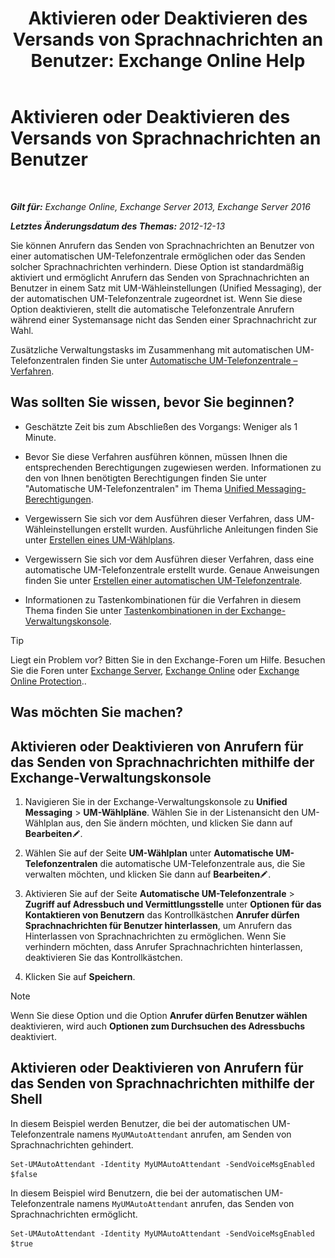 ﻿---
title: 'Aktivieren oder Deaktivieren des Versands von Sprachnachrichten an Benutzer: Exchange Online Help'
TOCTitle: Aktivieren oder Deaktivieren des Versands von Sprachnachrichten an Benutzer
ms:assetid: faa300d8-2534-40db-8ef9-428be8bb7934
ms:mtpsurl: https://technet.microsoft.com/de-de/library/Dd351277(v=EXCHG.150)
ms:contentKeyID: 52062799
ms.date: 05/23/2018
mtps_version: v=EXCHG.150
ms.translationtype: MT
---

# Aktivieren oder Deaktivieren des Versands von Sprachnachrichten an Benutzer

 

_**Gilt für:** Exchange Online, Exchange Server 2013, Exchange Server 2016_

_**Letztes Änderungsdatum des Themas:** 2012-12-13_

Sie können Anrufern das Senden von Sprachnachrichten an Benutzer von einer automatischen UM-Telefonzentrale ermöglichen oder das Senden solcher Sprachnachrichten verhindern. Diese Option ist standardmäßig aktiviert und ermöglicht Anrufern das Senden von Sprachnachrichten an Benutzer in einem Satz mit UM-Wähleinstellungen (Unified Messaging), der der automatischen UM-Telefonzentrale zugeordnet ist. Wenn Sie diese Option deaktivieren, stellt die automatische Telefonzentrale Anrufern während einer Systemansage nicht das Senden einer Sprachnachricht zur Wahl.

Zusätzliche Verwaltungstasks im Zusammenhang mit automatischen UM-Telefonzentralen finden Sie unter [Automatische UM-Telefonzentrale – Verfahren](um-auto-attendant-procedures-exchange-2013-help.md).

## Was sollten Sie wissen, bevor Sie beginnen?

  - Geschätzte Zeit bis zum Abschließen des Vorgangs: Weniger als 1 Minute.

  - Bevor Sie diese Verfahren ausführen können, müssen Ihnen die entsprechenden Berechtigungen zugewiesen werden. Informationen zu den von Ihnen benötigten Berechtigungen finden Sie unter "Automatische UM-Telefonzentralen" im Thema [Unified Messaging-Berechtigungen](unified-messaging-permissions-exchange-2013-help.md).

  - Vergewissern Sie sich vor dem Ausführen dieser Verfahren, dass UM-Wähleinstellungen erstellt wurden. Ausführliche Anleitungen finden Sie unter [Erstellen eines UM-Wählplans](create-a-um-dial-plan-exchange-2013-help.md).

  - Vergewissern Sie sich vor dem Ausführen dieser Verfahren, dass eine automatische UM-Telefonzentrale erstellt wurde. Genaue Anweisungen finden Sie unter [Erstellen einer automatischen UM-Telefonzentrale](create-a-um-auto-attendant-exchange-2013-help.md).

  - Informationen zu Tastenkombinationen für die Verfahren in diesem Thema finden Sie unter [Tastenkombinationen in der Exchange-Verwaltungskonsole](keyboard-shortcuts-in-the-exchange-admin-center-exchange-online-protection-help.md).


> [!TIP]
> Liegt ein Problem vor? Bitten Sie in den Exchange-Foren um Hilfe. Besuchen Sie die Foren unter <A href="https://go.microsoft.com/fwlink/p/?linkid=60612">Exchange Server</A>, <A href="https://go.microsoft.com/fwlink/p/?linkid=267542">Exchange Online</A> oder <A href="https://go.microsoft.com/fwlink/p/?linkid=285351">Exchange Online Protection</A>..



## Was möchten Sie machen?

## Aktivieren oder Deaktivieren von Anrufern für das Senden von Sprachnachrichten mithilfe der Exchange-Verwaltungskonsole

1.  Navigieren Sie in der Exchange-Verwaltungskonsole zu **Unified Messaging** \> **UM-Wählpläne**. Wählen Sie in der Listenansicht den UM-Wählplan aus, den Sie ändern möchten, und klicken Sie dann auf **Bearbeiten**![Bearbeitungssymbol](images/Bb124582.6f53ccb2-1f13-4c02-bea0-30690e6ea71d(EXCHG.150).gif "Bearbeitungssymbol").

2.  Wählen Sie auf der Seite **UM-Wählplan** unter **Automatische UM-Telefonzentralen** die automatische UM-Telefonzentrale aus, die Sie verwalten möchten, und klicken Sie dann auf **Bearbeiten**![Bearbeitungssymbol](images/Bb124582.6f53ccb2-1f13-4c02-bea0-30690e6ea71d(EXCHG.150).gif "Bearbeitungssymbol").

3.  Aktivieren Sie auf der Seite **Automatische UM-Telefonzentrale** \> **Zugriff auf Adressbuch und Vermittlungsstelle** unter **Optionen für das Kontaktieren von Benutzern** das Kontrollkästchen **Anrufer dürfen Sprachnachrichten für Benutzer hinterlassen**, um Anrufern das Hinterlassen von Sprachnachrichten zu ermöglichen. Wenn Sie verhindern möchten, dass Anrufer Sprachnachrichten hinterlassen, deaktivieren Sie das Kontrollkästchen.

4.  Klicken Sie auf **Speichern**.


> [!NOTE]
> Wenn Sie diese Option und die Option <STRONG>Anrufer dürfen Benutzer wählen</STRONG> deaktivieren, wird auch <STRONG>Optionen zum Durchsuchen des Adressbuchs</STRONG> deaktiviert.



## Aktivieren oder Deaktivieren von Anrufern für das Senden von Sprachnachrichten mithilfe der Shell

In diesem Beispiel werden Benutzer, die bei der automatischen UM-Telefonzentrale namens `MyUMAutoAttendant` anrufen, am Senden von Sprachnachrichten gehindert.

    Set-UMAutoAttendant -Identity MyUMAutoAttendant -SendVoiceMsgEnabled $false

In diesem Beispiel wird Benutzern, die bei der automatischen UM-Telefonzentrale namens `MyUMAutoAttendant` anrufen, das Senden von Sprachnachrichten ermöglicht.

    Set-UMAutoAttendant -Identity MyUMAutoAttendant -SendVoiceMsgEnabled $true

